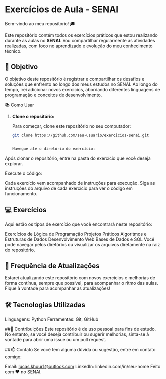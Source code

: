 # Exercícios de Aula - SENAI

Bem-vindo ao meu repositório! 🎓

Este repositório contém todos os exercícios práticos que estou realizando durante as aulas no **SENAI**. Vou compartilhar regularmente as atividades realizadas, com foco no aprendizado e evolução do meu conhecimento técnico.

## 🚀 Objetivo

O objetivo deste repositório é registrar e compartilhar os desafios e soluções que enfrento ao longo dos meus estudos no SENAI. Ao longo do tempo, irei adicionar novos exercícios, abordando diferentes linguagens de programação e conceitos de desenvolvimento.

 📚 Como Usar

1. **Clone o repositório:**

   Para começar, clone este repositório no seu computador:
   
   ```bash
   git clone https://github.com/seu-usuario/exercicios-senai.git


   Navegue até o diretório do exercício:

Após clonar o repositório, entre na pasta do exercício que você deseja explorar.

Execute o código:

Cada exercício vem acompanhado de instruções para execução. Siga as instruções do arquivo de cada exercício para ver o código em funcionamento.

## 💻 Exercícios
Aqui estão os tipos de exercício que você encontrará neste repositório:

Exercícios de Lógica de Programação
Projetos Práticos
Algoritmos e Estruturas de Dados
Desenvolvimento Web
Bases de Dados e SQL
Você pode navegar pelos diretórios ou visualizar os arquivos diretamente na raiz do repositório.

## 📅 Frequência de Atualizações
Estarei atualizando este repositório com novos exercícios e melhorias de forma contínua, sempre que possível, para acompanhar o ritmo das aulas. Fique à vontade para acompanhar as atualizações!

## 🛠️ Tecnologias Utilizadas
Linguagens: Python 
Ferramentas: Git, GitHub

##🤝 Contribuições
Este repositório é de uso pessoal para fins de estudo. No entanto, se você deseja contribuir ou sugerir melhorias, sinta-se à vontade para abrir uma issue ou um pull request.

##📫 Contato
Se você tem alguma dúvida ou sugestão, entre em contato comigo:

Email: lucas.khour1@outlook.com
LinkedIn: linkedin.com/in/seu-nome
Feito com ❤️ no SENAI.
